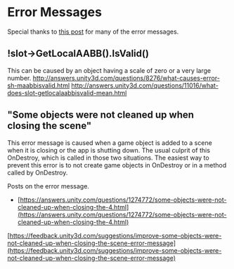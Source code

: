 

# Error Messages
Special thanks to [this post](https://answers.unity.com/questions/155200/stuff-is-going-wacky-checklist-compiler-errors-syn.html) for many of the error messages.  

## !slot->GetLocalAABB().IsValid()
This can be caused by an object having a scale of zero or a very large number.
http://answers.unity3d.com/questions/8276/what-causes-error-sh-maabbisvalid.html
http://answers.unity3d.com/questions/11016/what-does-slot-getlocalaabbisvalid-mean.html

## "Some objects were not cleaned up when closing the scene"

This error message is caused when a game object is added to a scene when it is closing or the app is shutting down.  The usual culprit of this OnDestroy, which is called in those two situations.  The easiest way to prevent this error is to not create game objects in OnDestroy or in a method called by OnDestroy.

Posts on the error message.

* [https://answers.unity.com/questions/1274772/some-objects-were-not-cleaned-up-when-closing-the-4.html](https://answers.unity.com/questions/1274772/some-objects-were-not-cleaned-up-when-closing-the-4.html)

[https://feedback.unity3d.com/suggestions/improve-some-objects-were-not-cleaned-up-when-closing-the-scene-error-message](https://feedback.unity3d.com/suggestions/improve-some-objects-were-not-cleaned-up-when-closing-the-scene-error-message)

